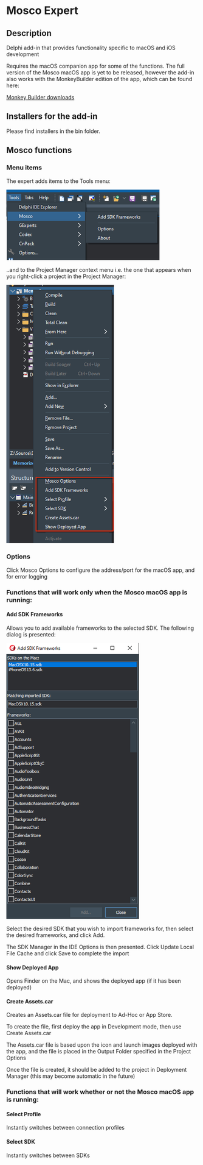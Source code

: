 # Mosco Expert

## Description

Delphi add-in that provides functionality specific to macOS and iOS development

Requires the macOS companion app for some of the functions. The full version of the Mosco macOS app is yet to be released, however the add-in also works with the MonkeyBuilder edition of the app, which can be found here:

[Monkey Builder downloads](https://www.monkeybuilder.io/download)


## Installers for the add-in

Please find installers in the bin folder. 


## Mosco functions

### Menu items

The expert adds items to the Tools menu:

![Tools Menu](./Screenshots/ToolsMenu.png)

..and to the Project Manager context menu i.e. the one that appears when you right-click a project in the Project Manager:

![Project Manager Menu](./Screenshots/PMMenu.png)


### Options

Click Mosco Options to configure the address/port for the macOS app, and for error logging

### Functions that will work only when the Mosco macOS app is running:

#### Add SDK Frameworks

Allows you to add available frameworks to the selected SDK. The following dialog is presented:

![Add SDK Frameworks](./Screenshots/AddFwks.png)

Select the desired SDK that you wish to import frameworks for, then select the desired frameworks, and click Add. 

The SDK Manager in the IDE Options is then presented. Click Update Local File Cache and click Save to complete the import

#### Show Deployed App

Opens Finder on the Mac, and shows the deployed app (if it has been deployed)

#### Create Assets.car

Creates an Assets.car file for deployment to Ad-Hoc or App Store.

To create the file, first deploy the app in Development mode, then use Create Assets.car

The Assets.car file is based upon the icon and launch images deployed with the app, and the file is placed in the Output Folder specified in the Project Options

Once the file is created, it should be added to the project in Deployment Manager (this may become automatic in the future)


### Functions that will work whether or not the Mosco macOS app is running:

#### Select Profile 

Instantly switches between connection profiles

#### Select SDK 

Instantly switches between SDKs









